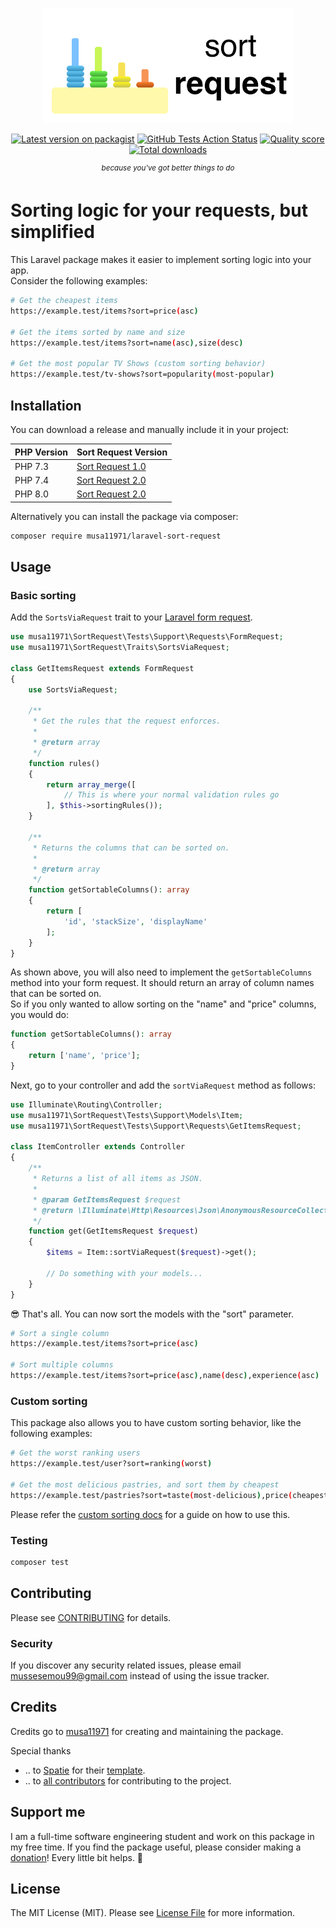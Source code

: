 <p align="center"><img src=".github/logo.png" width="400"></p>

<p align="center">
<a href="https://packagist.org/packages/musa11971/laravel-sort-request"><img src="https://img.shields.io/packagist/v/musa11971/laravel-sort-request.svg?style=flat-square" alt="Latest version on packagist"></a>
<a href="https://github.com/musa11971/laravel-sort-request/actions?query=workflow%3Arun-tests+branch%3Amaster"><img src="https://img.shields.io/github/workflow/status/musa11971/laravel-sort-request/run-tests?label=tests" alt="GitHub Tests Action Status"></a>
<a href="https://scrutinizer-ci.com/g/musa11971/laravel-sort-request"><img src="https://img.shields.io/scrutinizer/g/musa11971/laravel-sort-request.svg?style=flat-square" alt="Quality score"></a>
<a href="https://packagist.org/packages/musa11971/laravel-sort-request"><img src="https://img.shields.io/packagist/dt/musa11971/laravel-sort-request.svg?style=flat-square" alt="Total downloads"></a>
</p>

<p align="center">
  <sup><em>because you've got better things to do</em></sup>
</p>

# Sorting logic for your requests, but simplified

This Laravel package makes it easier to implement sorting logic into your app.  
Consider the following examples:
```bash
# Get the cheapest items
https://example.test/items?sort=price(asc)

# Get the items sorted by name and size
https://example.test/items?sort=name(asc),size(desc)

# Get the most popular TV Shows (custom sorting behavior)
https://example.test/tv-shows?sort=popularity(most-popular)
```

## Installation

You can download a release and manually include it in your project:

| PHP Version   | Sort Request Version  |
| ------------- |-----------------------|
| PHP 7.3       | [Sort Request 1.0](../../releases/tag/1.0.1)             |
| PHP 7.4       | [Sort Request 2.0](../../releases/tag/2.0)               |
| PHP 8.0       | [Sort Request 2.0](../../releases/tag/2.0)               |

Alternatively you can install the package via composer:

```bash
composer require musa11971/laravel-sort-request
```

## Usage
### Basic sorting
Add the `SortsViaRequest` trait to your [Laravel form request](https://laravel.com/docs/6.x/validation#form-request-validation).

```php
use musa11971\SortRequest\Tests\Support\Requests\FormRequest;
use musa11971\SortRequest\Traits\SortsViaRequest;

class GetItemsRequest extends FormRequest
{
    use SortsViaRequest;

    /**
     * Get the rules that the request enforces.
     *
     * @return array
     */
    function rules()
    {
        return array_merge([
            // This is where your normal validation rules go
        ], $this->sortingRules());
    }

    /**
     * Returns the columns that can be sorted on.
     *
     * @return array
     */
    function getSortableColumns(): array
    {
        return [
            'id', 'stackSize', 'displayName'
        ];
    }
}
```
As shown above, you will also need to implement the `getSortableColumns` method into your form request. It should return an array of column names that can be sorted on.  
So if you only wanted to allow sorting on the "name" and "price" columns, you would do:  
```php
function getSortableColumns(): array
{
    return ['name', 'price'];
}
```

Next, go to your controller and add the `sortViaRequest` method as follows:

```php
use Illuminate\Routing\Controller;
use musa11971\SortRequest\Tests\Support\Models\Item;
use musa11971\SortRequest\Tests\Support\Requests\GetItemsRequest;

class ItemController extends Controller
{
    /**
     * Returns a list of all items as JSON.
     *
     * @param GetItemsRequest $request
     * @return \Illuminate\Http\Resources\Json\AnonymousResourceCollection
     */
    function get(GetItemsRequest $request)
    {
        $items = Item::sortViaRequest($request)->get();

        // Do something with your models...
    }
}
```

😎 That's all. You can now sort the models with the "sort" parameter.
```bash
# Sort a single column
https://example.test/items?sort=price(asc)

# Sort multiple columns
https://example.test/items?sort=price(asc),name(desc),experience(asc)
```

### Custom sorting
This package also allows you to have custom sorting behavior, like the following examples:
```bash
# Get the worst ranking users
https://example.test/user?sort=ranking(worst)

# Get the most delicious pastries, and sort them by cheapest
https://example.test/pastries?sort=taste(most-delicious),price(cheapest)
```

Please refer the [custom sorting docs](docs/CUSTOM_SORTING.md) for a guide on how to use this.

### Testing

``` bash
composer test
```

## Contributing

Please see [CONTRIBUTING](CONTRIBUTING.md) for details.

### Security

If you discover any security related issues, please email mussesemou99@gmail.com instead of using the issue tracker.

## Credits

Credits go to [musa11971](https://github.com/musa11971) for creating and maintaining the package.  

Special thanks  
- .. to [Spatie](https://github.com/spatie) for their [template](https://github.com/spatie/skeleton-php).
- .. to [all contributors](../../contributors) for contributing to the project.

## Support me

I am a full-time software engineering student and work on this package in my free time. If you find the package useful, please consider making a [donation](https://www.paypal.me/musa11971)! Every little bit helps. 💜

## License

The MIT License (MIT). Please see [License File](LICENSE.md) for more information.
